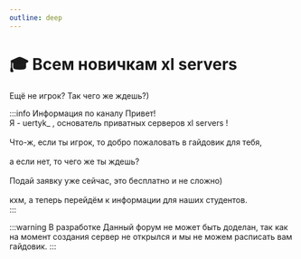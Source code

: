 ```yaml
---
outline: deep
---
```


# 🎓 Всем новичкам xl servers
Ещё не игрок? Так чего же ждешь?)

:::info Информация по каналу
Привет!
<br>Я - uertyk_ , основатель приватных серверов xl servers !</br>
<br>Что-ж, если ты игрок, то добро пожаловать в гайдовик для тебя,</br>
<br>а если нет, то чего же ты ждешь?</br>
<br>Подай заявку уже сейчас, это бесплатно и не сложно)</br>
<br>кхм, а теперь перейдём к информации для наших студентов.</br>
:::

:::warning В разработке
Данный форум не может быть доделан, так как на момент создания сервер не открылся и мы не можем расписать вам гайдовик.
:::